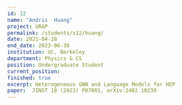```yaml
---
id: 12
name: "Andris  Huang"
project: URAP
permalink: /students/s12/huang/
date: 2021-04-28
end_date: 2023-06-30
institution: UC, Berkeley
department: Physics & CS
position: Undergraduate Student
current_position: 
finished: true
excerpt: Heterogeneous GNN and Language Models for HEP
paper:  JINST 18 (2023) P07001, arXiv:2402.10239
---
```

